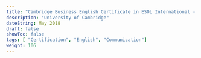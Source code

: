 ```yaml
---
title: "Cambridge Business English Certificate in ESOL International - Vantage"
description: "University of Cambridge"
dateString: May 2018
draft: false
showToc: false
tags: [ "Certification", "English", "Communication"]
weight: 106
---
```

